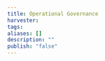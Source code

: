 ```yaml
---
title: Operational Governance
harvester: 
tags: 
aliases: []
description: ""
publish: "false"
---
```

